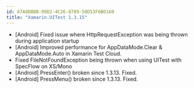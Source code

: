 ```yaml
---
id: 67A8DB8B-99D2-4C26-8789-50D53F6BD160
title: "Xamarin.UITest 1.3.15"
---
```


* [Android] Fixed issue where HttpRequestException was being thrown during application startup
* [Android] Improved performance for AppDataMode.Clear & AppDataMode.Auto in Xamarin Test Cloud.
* Fixed FileNotFoundException being thrown when using UITest with SpecFlow on XS/Mono 
* [Android] PressEnter() broken since 1.3.13. Fixed.
* [Android] PressMenu() broken since 1.3.13. Fixed.
